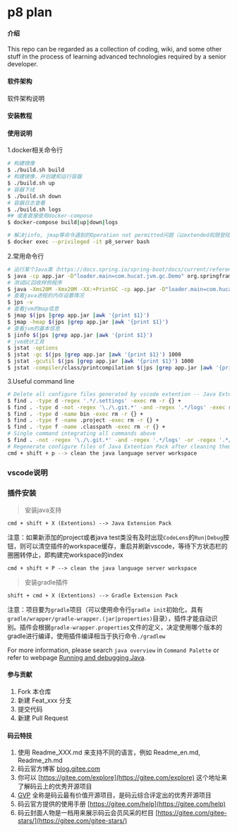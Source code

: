 # p8 plan

#### 介绍

This repo can be regarded as a collection of coding, wiki, and some other stuff in the process of learning advanced technologies required by a senior developer.

#### 软件架构

软件架构说明

#### 安装教程

#### 使用说明

1.docker相关命令行

```bash
# 构建镜像
$ ./build.sh build
# 构建镜像，并创建和运行容器
$ ./build.sh up
# 容器下线
$ ./build.sh down
# 容器日志查看
$ ./build.sh logs
## 或者直接使用docker-compose
$ docker-compose build|up|down|logs

# 解决jinfo, jmap等命令遇到的Operation not permitted问题（以extended权限登陆容器）
$ docker exec --privileged -it p8_server bash

```

2.常用命令行

```bash
# 运行某个Java类（https://docs.spring.io/spring-boot/docs/current/reference/html/appendix-executable-jar-format.html）
$ java -cp app.jar -D"loader.main=com.hucat.jvm.gc.Demo" org.springframework.boot.loader.PropertiesLauncher
# 测试GC回收样例程序
$ java -Xms20M -Xmx20M -XX:+PrintGC -cp app.jar -D"loader.main=com.hucat.jvm.gc.T15FullGCProblem01" org.springframework.boot.loader.PropertiesLauncher
# 查看java进程的内存设置情况
$ jps -v
# 查看jvm的map信息
$ jmap $(jps |grep app.jar |awk '{print $1}')
$ jmap -heap $(jps |grep app.jar |awk '{print $1}')
# 查看jvm的基本信息
$ jinfo $(jps |grep app.jar |awk '{print $1}')
# jvm统计工具
$ jstat -options
$ jstat -gc $(jps |grep app.jar |awk '{print $1}') 1000
$ jstat -gcutil $(jps |grep app.jar |awk '{print $1}') 1000
$ jstat -compiler/class/printcompilation $(jps |grep app.jar |awk '{print $1}')
```

3.Useful command line

```bash
# Delete all configure files generated by vscode extention -- Java Extention Pack
$ find . -type d -regex '.*/.settings' -exec rm -r {} +
$ find . -type d -not -regex '\./\.git.*' -and -regex '.*/logs' -exec rm -r {} +
$ find . -type d -name bin -exec rm -r {} +
$ find . -type f -name .project -exec rm -r {} +
$ find . -type f -name .classpath -exec rm -r {} +
# Single command integrating all commands above
$ find . -not -regex '\./\.git.*' -and -regex '.*/logs' -or -regex '.*/.settings' -or -type d -name bin -or -type f -name '.project' -or -type f -name '.classpath' |xargs rm -r
# Regenerate configure files of Java Extention Pack after cleaning them.
cmd + shift + p --> clean the java language server workspace
```

### vscode说明

### 插件安装

> 安装java支持

```console
cmd + shift + X (Extentions) --> Java Extension Pack
```

注意：如果新添加的project或者java test类没有及时出现`CodeLens`的`Run|Debug`按钮，则可以清空插件的workspace缓存，重启并刷新vscode，等待下方状态栏的圈圈转停止，即构建完workspace的index

```console
cmd + shift + P --> clean the java language server workspace
```

> 安装gradle插件

```console
shift + cmd + X (Extentions) --> Gradle Extension Pack
```

注意：项目要为`gradle`项目（可以使用命令行`gradle init`初始化，具有`gradle/wrapper/gradle-wrapper.(jar|properties)`目录），插件才能自动识别。插件会根据`gradle-wrapper.properties`文件的定义，决定使用哪个版本的gradle进行编译，使用插件编译相当于执行命令`./gradlew`

For more information, please search `java overview` in `Command Palette` or refer to webpage [Running and debugging Java](https://code.visualstudio.com/docs/java/java-debugging#_run-junit-tests).

#### 参与贡献

1.  Fork 本仓库
2.  新建 Feat_xxx 分支
3.  提交代码
4.  新建 Pull Request


#### 码云特技

1.  使用 Readme\_XXX.md 来支持不同的语言，例如 Readme\_en.md, Readme\_zh.md
2.  码云官方博客 [blog.gitee.com](https://blog.gitee.com)
3.  你可以 [https://gitee.com/explore](https://gitee.com/explore) 这个地址来了解码云上的优秀开源项目
4.  [GVP](https://gitee.com/gvp) 全称是码云最有价值开源项目，是码云综合评定出的优秀开源项目
5.  码云官方提供的使用手册 [https://gitee.com/help](https://gitee.com/help)
6.  码云封面人物是一档用来展示码云会员风采的栏目 [https://gitee.com/gitee-stars/](https://gitee.com/gitee-stars/)
